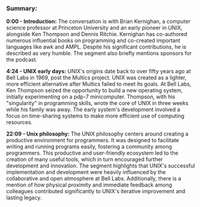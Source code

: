 ### Summary:

**0:00 - Introduction:**
The conversation is with Brian Kernighan, a computer science professor at Princeton University and an early pioneer in UNIX, alongside Ken Thompson and Dennis Ritchie. Kernighan has co-authored numerous influential books on programming and co-created important languages like awk and AMPL. Despite his significant contributions, he is described as very humble. The segment also briefly mentions sponsors for the podcast.

**4:24 - UNIX early days:**
UNIX's origins date back to over fifty years ago at Bell Labs in 1969, post the Multics project. UNIX was created as a lighter, more efficient alternative after Multics failed to meet its goals. At Bell Labs, Ken Thompson seized the opportunity to build a new operating system, initially experimenting on a pdp-7 minicomputer. Thompson, with his "singularity" in programming skills, wrote the core of UNIX in three weeks while his family was away. The early system's development involved a focus on time-sharing systems to make more efficient use of computing resources.

**22:09 - Unix philosophy:**
The UNIX philosophy centers around creating a productive environment for programmers. It was designed to facilitate writing and running programs easily, fostering a community among programmers. This productive and user-friendly ecosystem led to the creation of many useful tools, which in turn encouraged further development and innovation. The segment highlights that UNIX's successful implementation and development were heavily influenced by the collaborative and open atmosphere at Bell Labs. Additionally, there is a mention of how physical proximity and immediate feedback among colleagues contributed significantly to UNIX's iterative improvement and lasting legacy.
